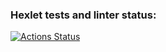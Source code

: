 ### Hexlet tests and linter status:
[![Actions Status](https://github.com/annadan1/frontend-project-lvl4/workflows/hexlet-check/badge.svg)](https://github.com/annadan1/frontend-project-lvl4/actions)